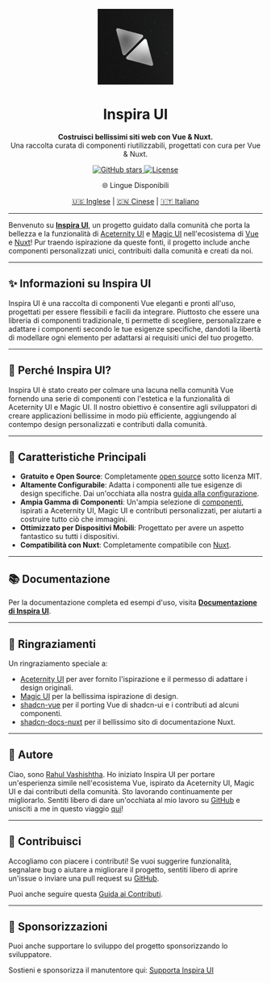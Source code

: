 <p align="center">
  <a href="https://github.com/unovue/inspira-ui">
    <img src="./logo.png" alt="Logo" width="150" />
  </a>
</p>
<h1 align="center">
  Inspira UI
</h1>
<p align="center">
  <b>Costruisci bellissimi siti web con Vue & Nuxt.</b><br>
  Una raccolta curata di componenti riutilizzabili, progettati con cura per Vue & Nuxt.
</p>

<p align="center">
  <a href="https://github.com/unovue/inspira-ui/stargazers">
    <img alt="GitHub stars" src="https://img.shields.io/github/stars/unovue/inspira-ui?style=social">
  </a>
  <a href="https://github.com/unovue/inspira-ui/blob/main/LICENSE.md">
    <img alt="License" src="https://img.shields.io/badge/License-MIT-yellow.svg">
  </a>  
</p>

<p align="center">🌐 Lingue Disponibili</p>

<p align="center">
  <a href="README.md">🇺🇸 Inglese</a> |
  <a href="README_CN.md">🇨🇳 Cinese</a> |
  <a href="README_IT.md">🇮🇹 Italiano</a>
</p>

---

Benvenuto su [**Inspira UI**](https://inspira-ui.com), un progetto guidato dalla comunità che porta la bellezza e la funzionalità di [Aceternity UI](https://ui.aceternity.com) e [Magic UI](https://magicui.design) nell'ecosistema di [Vue](https://vuejs.org) e [Nuxt](https://nuxt.com)! Pur traendo ispirazione da queste fonti, il progetto include anche componenti personalizzati unici, contribuiti dalla comunità e creati da noi.

---

## ✨ Informazioni su Inspira UI

Inspira UI è una raccolta di componenti Vue eleganti e pronti all'uso, progettati per essere flessibili e facili da integrare. Piuttosto che essere una libreria di componenti tradizionale, ti permette di scegliere, personalizzare e adattare i componenti secondo le tue esigenze specifiche, dandoti la libertà di modellare ogni elemento per adattarsi ai requisiti unici del tuo progetto.

---

## 🚀 Perché Inspira UI?

Inspira UI è stato creato per colmare una lacuna nella comunità Vue fornendo una serie di componenti con l'estetica e la funzionalità di Aceternity UI e Magic UI. Il nostro obiettivo è consentire agli sviluppatori di creare applicazioni bellissime in modo più efficiente, aggiungendo al contempo design personalizzati e contributi dalla comunità.

---

## 🎯 Caratteristiche Principali

- **Gratuito e Open Source**: Completamente [open source](https://github.com/unovue/inspira-ui) sotto licenza MIT.
- **Altamente Configurabile**: Adatta i componenti alle tue esigenze di design specifiche. Dai un'occhiata alla nostra [guida alla configurazione](/api/configuration).
- **Ampia Gamma di Componenti**: Un'ampia selezione di [componenti](/components), ispirati a Aceternity UI, Magic UI e contributi personalizzati, per aiutarti a costruire tutto ciò che immagini.
- **Ottimizzato per Dispositivi Mobili**: Progettato per avere un aspetto fantastico su tutti i dispositivi.
- **Compatibilità con Nuxt**: Completamente compatibile con [Nuxt](https://nuxt.com).

---

## 📚 Documentazione

Per la documentazione completa ed esempi d'uso, visita [**Documentazione di Inspira UI**](https://inspira-ui.com).

---

## 🙏 Ringraziamenti

Un ringraziamento speciale a:

- [Aceternity UI](https://ui.aceternity.com) per aver fornito l'ispirazione e il permesso di adattare i design originali.
- [Magic UI](https://magicui.design) per la bellissima ispirazione di design.
- [shadcn-vue](https://www.shadcn-vue.com) per il porting Vue di shadcn-ui e i contributi ad alcuni componenti.
- [shadcn-docs-nuxt](https://github.com/ZTL-UwU/shadcn-docs-nuxt) per il bellissimo sito di documentazione Nuxt.

---

## 👤 Autore

Ciao, sono [Rahul Vashishtha](https://rahulv.dev). Ho iniziato Inspira UI per portare un'esperienza simile nell'ecosistema Vue, ispirato da Aceternity UI, Magic UI e dai contributi della comunità. Sto lavorando continuamente per migliorarlo. Sentiti libero di dare un'occhiata al mio lavoro su [GitHub](https://github.com/rahul-vashishtha) e unisciti a me in questo viaggio [qui](https://github.com/unovue/inspira-ui)!

---

## 🌟 Contribuisci

Accogliamo con piacere i contributi! Se vuoi suggerire funzionalità, segnalare bug o aiutare a migliorare il progetto, sentiti libero di aprire un'issue o inviare una pull request su [GitHub](https://github.com/unovue/inspira-ui).

Puoi anche seguire questa [Guida ai Contributi](https://inspira-ui.com/getting-started/contribution).

---

## 💖 Sponsorizzazioni

Puoi anche supportare lo sviluppo del progetto sponsorizzando lo sviluppatore.

Sostieni e sponsorizza il manutentore qui: [Supporta Inspira UI](https://github.com/sponsors/rahul-vashishtha)
